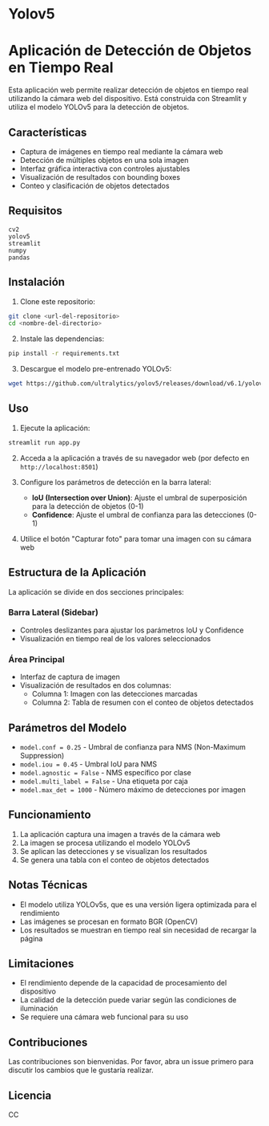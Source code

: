 # Yolov5
# Aplicación de Detección de Objetos en Tiempo Real

Esta aplicación web permite realizar detección de objetos en tiempo real utilizando la cámara web del dispositivo. Está construida con Streamlit y utiliza el modelo YOLOv5 para la detección de objetos.

## Características

- Captura de imágenes en tiempo real mediante la cámara web
- Detección de múltiples objetos en una sola imagen
- Interfaz gráfica interactiva con controles ajustables
- Visualización de resultados con bounding boxes
- Conteo y clasificación de objetos detectados

## Requisitos

```
cv2
yolov5
streamlit
numpy
pandas
```

## Instalación

1. Clone este repositorio:
```bash
git clone <url-del-repositorio>
cd <nombre-del-directorio>
```

2. Instale las dependencias:
```bash
pip install -r requirements.txt
```

3. Descargue el modelo pre-entrenado YOLOv5:
```bash
wget https://github.com/ultralytics/yolov5/releases/download/v6.1/yolov5s.pt
```

## Uso

1. Ejecute la aplicación:
```bash
streamlit run app.py
```

2. Acceda a la aplicación a través de su navegador web (por defecto en `http://localhost:8501`)

3. Configure los parámetros de detección en la barra lateral:
   - **IoU (Intersection over Union)**: Ajuste el umbral de superposición para la detección de objetos (0-1)
   - **Confidence**: Ajuste el umbral de confianza para las detecciones (0-1)

4. Utilice el botón "Capturar foto" para tomar una imagen con su cámara web

## Estructura de la Aplicación

La aplicación se divide en dos secciones principales:

### Barra Lateral (Sidebar)
- Controles deslizantes para ajustar los parámetros IoU y Confidence
- Visualización en tiempo real de los valores seleccionados

### Área Principal
- Interfaz de captura de imagen
- Visualización de resultados en dos columnas:
  - Columna 1: Imagen con las detecciones marcadas
  - Columna 2: Tabla de resumen con el conteo de objetos detectados

## Parámetros del Modelo

- `model.conf = 0.25` - Umbral de confianza para NMS (Non-Maximum Suppression)
- `model.iou = 0.45` - Umbral IoU para NMS
- `model.agnostic = False` - NMS específico por clase
- `model.multi_label = False` - Una etiqueta por caja
- `model.max_det = 1000` - Número máximo de detecciones por imagen

## Funcionamiento

1. La aplicación captura una imagen a través de la cámara web
2. La imagen se procesa utilizando el modelo YOLOv5
3. Se aplican las detecciones y se visualizan los resultados
4. Se genera una tabla con el conteo de objetos detectados

## Notas Técnicas

- El modelo utiliza YOLOv5s, que es una versión ligera optimizada para el rendimiento
- Las imágenes se procesan en formato BGR (OpenCV)
- Los resultados se muestran en tiempo real sin necesidad de recargar la página

## Limitaciones

- El rendimiento depende de la capacidad de procesamiento del dispositivo
- La calidad de la detección puede variar según las condiciones de iluminación
- Se requiere una cámara web funcional para su uso

## Contribuciones

Las contribuciones son bienvenidas. Por favor, abra un issue primero para discutir los cambios que le gustaría realizar.

## Licencia

CC
